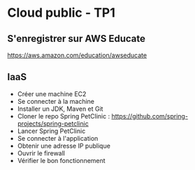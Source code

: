 # Cloud public - TP1

## S'enregistrer sur AWS Educate

https://aws.amazon.com/education/awseducate

## IaaS

* Créer une machine EC2
* Se connecter à la machine
* Installer un JDK, Maven et Git
* Cloner le repo Spring PetClinic : https://github.com/spring-projects/spring-petclinic
* Lancer Spring PetClinic
* Se connecter à l'application
* Obtenir une adresse IP publique
* Ouvrir le firewall
* Vérifier le bon fonctionnement
